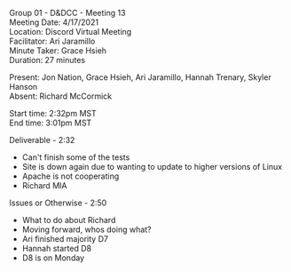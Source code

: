 Group 01 - D&DCC - Meeting 13  
Meeting Date: 4/17/2021  
Location: Discord Virtual Meeting  
Facilitator: Ari Jaramillo  
Minute Taker: Grace Hsieh  
Duration: 27 minutes  

Present: Jon Nation, Grace Hsieh, Ari Jaramillo, Hannah Trenary, Skyler Hanson    
Absent: Richard McCormick

Start time: 2:32pm MST  
End time:  3:01pm MST  

Deliverable - 2:32  
- Can't finish some of the tests
- Site is down again due to wanting to update to higher versions of Linux
- Apache is not cooperating
- Richard MIA

Issues or Otherwise - 2:50  
- What to do about Richard
- Moving forward, whos doing what?
- Ari finished majority D7
- Hannah started D8
- D8 is on Monday
